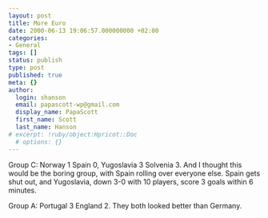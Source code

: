 ```yaml
---
layout: post
title: More Euro
date: 2000-06-13 19:06:57.000000000 +02:00
categories:
- General
tags: []
status: publish
type: post
published: true
meta: {}
author:
  login: shanson
  email: papascott-wp@gmail.com
  display_name: PapaScott
  first_name: Scott
  last_name: Hanson
# excerpt: !ruby/object:Hpricot::Doc
  # options: {}
---
```

<p>Group C: Norway 1 Spain 0, Yugoslavia 3 Solvenia 3. And I thought this would be the boring group, with Spain rolling over everyone else. Spain gets shut out, and Yugoslavia, down 3-0 with 10 players, score 3 goals within 6 minutes. </p>
<p>Group A: Portugal 3 England 2. They both looked better than Germany.</p>
